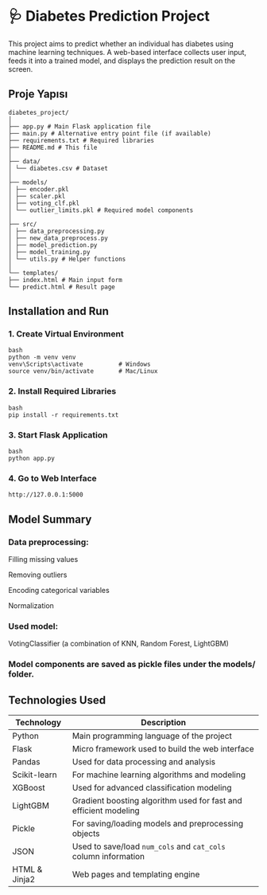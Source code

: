 # 🩺 Diabetes Prediction Project

This project aims to predict whether an individual has diabetes using machine learning techniques. A web-based interface collects user input, feeds it into a trained model, and displays the prediction result on the screen.


## Proje Yapısı
```
diabetes_project/
│
├── app.py # Main Flask application file
├── main.py # Alternative entry point file (if available)
├── requirements.txt # Required libraries
├── README.md # This file
│
├── data/
│ └── diabetes.csv # Dataset
│
├── models/
│ ├── encoder.pkl
│ ├── scaler.pkl
│ ├── voting_clf.pkl
│ └── outlier_limits.pkl # Required model components
│
├── src/
│ ├── data_preprocessing.py
│ ├── new_data_preprocess.py
│ ├── model_prediction.py
│ ├── model_training.py
│ └── utils.py # Helper functions
│
└── templates/
├── index.html # Main input form
└── predict.html # Result page

```




## Installation and Run

### 1. Create Virtual Environment
```
bash
python -m venv venv
venv\Scripts\activate          # Windows
source venv/bin/activate       # Mac/Linux
```
### 2. Install Required Libraries
```
bash
pip install -r requirements.txt
```
### 3. Start Flask Application
```
bash
python app.py
```
### 4. Go to Web Interface

```
http://127.0.0.1:5000
```
## Model Summary
### Data preprocessing:

Filling missing values

Removing outliers

Encoding categorical variables

Normalization

### Used model:

VotingClassifier (a combination of KNN, Random Forest, LightGBM)

### Model components are saved as pickle files under the models/ folder.

## Technologies Used

| Technology  | Description                                                        |
|------------|--------------------------------------------------------------------|
| Python     | Main programming language of the project                           |
| Flask      | Micro framework used to build the web interface                    |
| Pandas     | Used for data processing and analysis                              |
| Scikit-learn | For machine learning algorithms and modeling                       |
| XGBoost    | Used for advanced classification modeling                          |
| LightGBM   | Gradient boosting algorithm used for fast and efficient modeling   |
| Pickle     | For saving/loading models and preprocessing objects                |
| JSON       | Used to save/load `num_cols` and `cat_cols` column information     |
| HTML & Jinja2 | Web pages and templating engine                                    |


